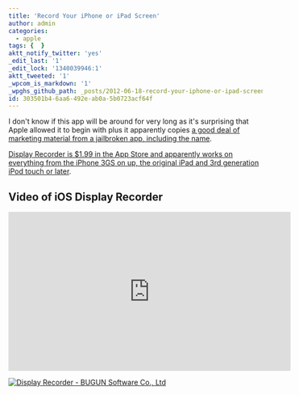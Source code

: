 ```yaml
---
title: 'Record Your iPhone or iPad Screen'
author: admin
categories:
  - apple
tags: {  }
aktt_notify_twitter: 'yes'
_edit_last: '1'
_edit_lock: '1340039946:1'
aktt_tweeted: '1'
_wpcom_is_markdown: '1'
_wpghs_github_path: _posts/2012-06-18-record-your-iphone-or-ipad-screen.md
id: 303501b4-6aa6-492e-ab0a-5b0723acf64f
---
```

<p>I don't know if this app will be around for very long as it's surprising that Apple allowed it to begin with plus it apparently copies <a href="http://9to5mac.com/2012/06/18/previously-jailbreak-only-apple-allows-ios-display-recorder-app-into-app-store/">a good deal of marketing material from a jailbroken app, including the name</a>.</p>
<p><a href="http://click.linksynergy.com/fs-bin/stat?id=6PFrOqNV4B8&offerid=146261&type=3&subid=0&tmpid=1826&RD_PARM1=http%253A%252F%252Fitunes.apple.com%252Fca%252Fapp%252Fdisplay-recorder%252Fid520411468%253Fmt%253D8%2526uo%253D4%2526partnerId%253D30" target="itunes_store">Display Recorder is $1.99 in the App Store and apparently works on everything from the iPhone 3GS on up, the original iPad and 3rd generation iPod touch or later</a>.</p>
<h2>Video of iOS Display Recorder</h2>
<p><iframe width="560" height="315" src="http://www.youtube.com/embed/huh62DcrHc8?rel=0" frameborder="0" allowfullscreen></iframe></p>
<p><a href="http://click.linksynergy.com/fs-bin/stat?id=6PFrOqNV4B8&offerid=146261&type=3&subid=0&tmpid=1826&RD_PARM1=http%253A%252F%252Fitunes.apple.com%252Fca%252Fapp%252Fdisplay-recorder%252Fid520411468%253Fmt%253D8%2526uo%253D4%2526partnerId%253D30" target="itunes_store"><img src="http://r.mzstatic.com/images/web/linkmaker/badge_appstore-lrg.gif" alt="Display Recorder - BUGUN Software Co., Ltd" style="border: 0;"/></a></p>
